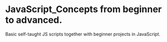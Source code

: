 # JavaScript_Concepts from beginner to advanced.
Basic self-taught JS scripts together with beginner projects in JavaScript.
